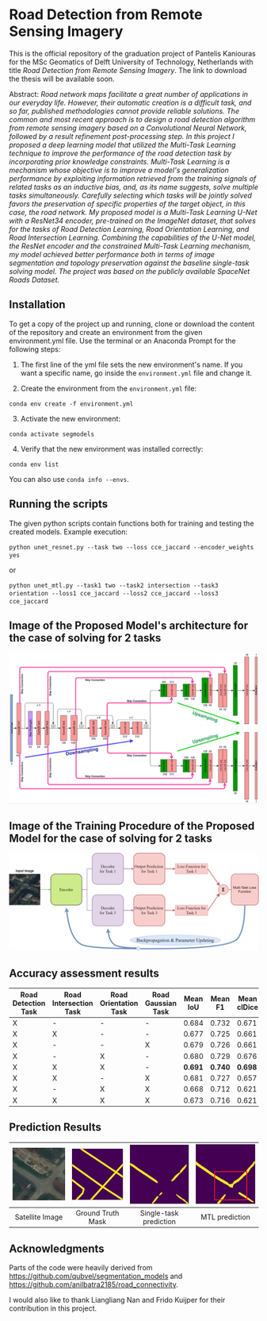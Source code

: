 #  Road Detection from Remote Sensing Imagery

This is the official repository of the graduation project of Pantelis Kaniouras for the MSc Geomatics of Delft University of Technology, Netherlands with title *Road Detection from Remote Sensing Imagery*. The link to download the thesis will be available soon.

Abstract: *Road network maps facilitate a great number of applications in our everyday life. However, their automatic creation is a difficult task, and so far, published methodologies cannot provide reliable solutions. The common and most recent approach is to design a road detection algorithm from remote sensing imagery based on a Convolutional Neural Network, followed by a result refinement post-processing step. In this project I proposed a deep learning model that utilized the Multi-Task Learning technique to improve the performance of the road detection task by incorporating prior knowledge constraints. Multi-Task Learning is a mechanism whose objective is to improve a model's generalization performance by exploiting information retrieved from the training signals of related tasks as an inductive bias, and, as its name suggests, solve multiple tasks simultaneously. Carefully selecting which tasks will be jointly solved favors the preservation of specific properties of the target object, in this case, the road network. My proposed model is a Multi-Task Learning U-Net with a ResNet34 encoder, pre-trained on the ImageNet dataset, that solves for the tasks of Road Detection Learning, Road Orientation Learning, and Road Intersection Learning. Combining the capabilities of the U-Net model, the ResNet encoder and the constrained Multi-Task Learning mechanism, my model achieved better performance both in terms of image segmentation and topology preservation against the baseline single-task solving model. The project was based on the publicly available SpaceNet Roads Dataset.*

## Installation

To get a copy of the project up and running, clone or download the content of the repository and create an environment from the given environment.yml file. Use the terminal or an Anaconda Prompt for the following steps:


1. The first line of the yml file sets the new environment's name. If you want a specific name, go inside the `environment.yml` file and change it.

2. Create the environment from the `environment.yml` file:

```
conda env create -f environment.yml
```

3. Activate the new environment: 
```
conda activate segmodels
```

4. Verify that the new environment was installed correctly:
```
conda env list
```
You can also use `conda info --envs`.


## Running the scripts

The given python scripts contain functions both for training and testing the created models. Example execution: 

```
python unet_resnet.py --task two --loss cce_jaccard --encoder_weights yes 
```
or
```
python unet_mtl.py --task1 two --task2 intersection --task3 orientation --loss1 cce_jaccard --loss2 cce_jaccard --loss3 cce_jaccard
```

## Image of the Proposed Model's architecture for the case of solving for 2 tasks
![ScreenShot](/images/architecture_mtl.png)

## Image of the Training Procedure of the Proposed Model for the case of solving for 2 tasks
![ScreenShot](/images/mtl_2_example.png)

## Accuracy assessment results
Road Detection Task  | Road Intersection Task  | Road Orientation Task  | Road Gaussian Task  | Mean IoU  | Mean F1  | Mean clDice  | 
------------- | ------------- | ------------- | ------------- | ------------- | ------------- | ------------- | 
X  | -  | -  | -  | 0.684  | 0.732  | 0.671  | 
X  | X  | -  | -  | 0.677  | 0.725  | 0.661  | 
X  | -  | -  | X  | 0.679  | 0.726  | 0.661  |
X  | -  | X  | -  | 0.680  | 0.729  | 0.676  |
X  | X  | X  | -  | **0.691**  | **0.740**  | **0.698**  |
X  | X  | -  | X  | 0.681  | 0.727  | 0.657  |
X  | -  | X  | X  | 0.668  | 0.712  | 0.621  |
X  | X  | X  | X  | 0.673  | 0.716  | 0.621  |


## Prediction Results
| ![Screenshot](/Results/10710_image.PNG) | ![Screenshot](/Results/10710_gt.PNG) | ![Screenshot](/Results/10710_two.PNG) | ![Screenshot](/Results/10710_mtl_result.PNG) |
|:---:|:---:|:---:|:---:|
Satellite Image  | Ground Truth Mask  | Single-task prediction  | MTL prediction  |


## Acknowledgments
Parts of the code were heavily derived from https://github.com/qubvel/segmentation_models and https://github.com/anilbatra2185/road_connectivity.

I would also like to thank Liangliang Nan and Frido Kuijper for their contribution in this project.
